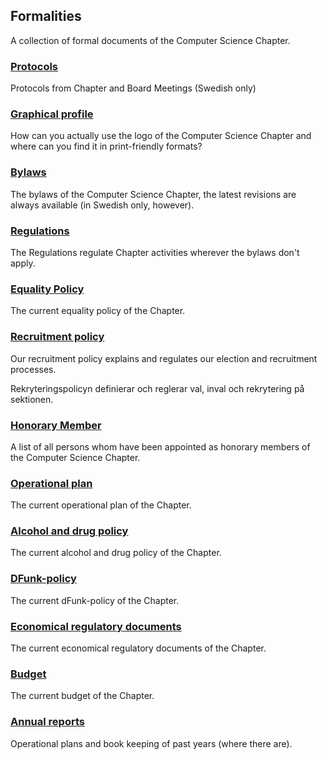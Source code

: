 Formalities
--------

A collection of formal documents of the Computer Science Chapter.

### [Protocols](/organisation/protokoll)

Protocols from Chapter and Board Meetings (Swedish only)

### [Graphical profile](/organisation/grafisk-profil)

How can you actually use the logo of the Computer Science Chapter and 
where can you find it in print-friendly formats?

### [Bylaws](https://styrdokument.datasektionen.se/stadgar)

The bylaws of the Computer Science Chapter, the latest revisions are 
always available (in Swedish only, however).

### [Regulations](https://styrdokument.datasektionen.se/reglemente)

The Regulations regulate Chapter activities wherever the bylaws don't apply.

### [Equality Policy](https://styrdokument.datasektionen.se/jamlikhetspolicy)

The current equality policy of the Chapter.

### [Recruitment policy](https://styrdokument.datasektionen.se/rekryteringspolicy)

Our recruitment policy explains and regulates our election and recruitment processes.

Rekryteringspolicyn definierar och reglerar val, inval och rekrytering
på sektionen.

### [Honorary Member](/sektionen/hedersmedlem)

A list of all persons whom have been appointed as honorary members of the Computer Science Chapter.

### [Operational plan](/organisation/verksamhetsplan)

The current operational plan of the Chapter.

### [Alcohol and drug policy](https://styrdokument.datasektionen.se/alkoholpolicy)

The current alcohol and drug policy of the Chapter.

### [DFunk-policy](https://styrdokument.datasektionen.se/dfunkpolicy)

The current dFunk-policy of the Chapter.

### [Economical regulatory documents](https://styrdokument.datasektionen.se/ekonomiskt_styrdokument)

The current economical regulatory documents of the Chapter.

### [Budget](/organisation/budget)

The current budget of the Chapter.

### [Annual reports](/organisation/arsrapporter)

Operational plans and book keeping of past years (where there are).
